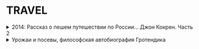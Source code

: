 
# TRAVEL

<details>
  <summary> 2014: Рассказ о пешем путешествии по России... Джон Кокрен. Часть 2   </summary>
    - http://prochital.blogspot.com/2014/04/2.html <br>
    -  Продажность уважают во всех уголках света <br>
    - На Урале и уровень жизни не тот, что в Европе. Крепостные рабочие, работающие у богатого хозяина, могу получать очень неплохие деньги. Скажем, на екатеринбургских заводах Яковлева, по словам Кокрена, бригадир (overseer) получает до двух тысяч фунтов в год!<br>
    - Тобольск благодаря этому обстоятельству оказывается цивилизованным и высокообразованным городом<br>
</details>
 
<details>
  <summary> Урожаи и посевы, философская автобиография Гротендика  </summary>
    - http://prochital.blogspot.com/2014/ <br>
    - О том, как важно быть одному 2. Когда, год или два спустя, я наконец установил связь с математическим обществом в Париже, я узнал среди многого другого, что труд, завершенный мною в моем углу, своими силами и подручными средствами, представлял собой (за небольшим только исключением) нечто, прекрасно известное «всему миру» под названием «Лебеговской теории меры и интеграла». В глазах двух или трех старших математиков, с которыми я говорил об этой работе (и даже показывал рукопись), это была почти что потеря времени, переоткрытие «уже известного». Не припомню, впрочем, чтобы я был разочарован. В ту пору идея заслужить «признание», в виде одобрения или хотя бы интереса других людей к тому, чем я занимался, была еще чужда мне по духу. Кроме того, моя энергия в достаточной мере уходила на освоение в совершенно новой среде, и в первую очередь на изучение того, что в Париже считалось азбукой для математика{6}.<br>
Однако, вспоминая сейчас эти три года, я прихожу к выводу, что они отнюдь не были растрачены понапрасну. Сам того не зная, тогда, в одиночестве, я научился тому, что составляет суть математического ремесла, и чего заведомо не смог бы преподать мне ни один мастер. При том, что никто мне этого не говорил, при том, что я ни разу не встретил никого, кто делил бы со мной жажду знаний, я все же понял «нутром», так сказать, что я — математик: тот, кто занимается математикой, в полном смысле этого слова, так, как «занимаются» любовью. Математика стала для меня возлюбленной, всегда благосклонной к моим желаниям. Эти годы одиночества заложили основу веры в себя, которая никогда потом не была поколеблена — ни когда я обнаружил (по прибытии в Париж, двадцати лет от роду) всю глубину моего невежества и беспредельность того, что мне предстояло изучить, ни двадцатью годами позже (бурными событиями, связанными с моим безвозвратным уходом из математического общества), ни в эти последние годы, эпизодами подчас нелепыми до безумия — неких «Похорон» (преждевременных, но чисто разыгранных) моих собственных и моего труда, устроенных моими же, в прошлом, ближайшими товарищами…<br>

Иначе говоря, я научился в эти решающие для меня годы быть один{7}. ... Я, не задумываясь, сделал шаг сквозь невидимую преграду, и он удался, как нечто само собой разумеющееся. Так же, должно быть, поступил несколькими десятилетиями раньше и сам Лебег. Переступить, будучи не простым исполнителем воли соглашений, ставших у власти, не добровольным узником магического круга, очерченного вокруг нас властной рукой немого законодателя, но самим собой до конца — вот тот самый, уединенный, акт, в котором (и в нем, прежде всего) нам дано «творчество». Все прочее, как правило, прилагается.

Впоследствии мне случалось среди математиков, принявших меня в свой клан, встречать как старших, так и ровесников, заметно более блестящих, более одаренных, чем я. Меня восхищала легкость, с которой они, словно бы играя, овладевали новыми понятиями, жонглируя ими, как будто привычными с колыбели ... . Я, в самом деле, никогда не был блестящим студентом, легко побеждающим на престижных состязаниях, в полщелчка усваивающим неприступные программы.

Большинство моих самых блестящих товарищей стали, впрочем, компетентными и известными математиками. И все же теперь, по прошествии тридцати или тридцати пяти лет, я вижу, что они не оставили в современной математике по-настоящему глубоких следов. Им удавались вещи, иногда красивые, в рамках уже законченного контекста; они и помыслить не смели о том, чтоб затронуть самые границы. Они, не подозревая о том, остались узниками кругов невидимых и властных, установленных, как границы для Вселенной, в данную эпоху и в данной среде. Чтобы переступить их, они должны были бы обрести вновь способность, дарованную каждому из них, точь-в-точь как и мне, при рождении — способность быть одному.



</details>
 
 
 
 
[]()<br>
[]()<br>
[]()<br>
[]()<br>
[]()<br>


